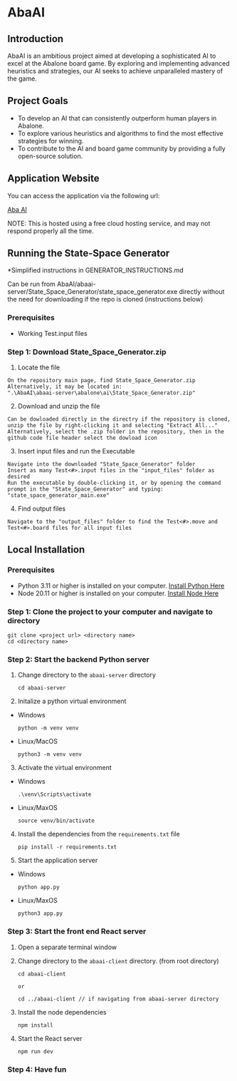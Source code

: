 # AbaAI

## Introduction

AbaAI is an ambitious project aimed at developing a sophisticated AI to excel at the Abalone board game. By exploring and implementing advanced heuristics and strategies, our AI seeks to achieve unparalleled mastery of the game.

## Project Goals

- To develop an AI that can consistently outperform human players in Abalone.
- To explore various heuristics and algorithms to find the most effective strategies for winning.
- To contribute to the AI and board game community by providing a fully open-source solution.

## Application Website

You can access the application via the following url:

[Aba AI](https://aba-ai.vercel.app/)

NOTE: This is hosted using a free cloud hosting service, and may not respond properly all the time.

## Running the State-Space Generator

*Simplified instructions in GENERATOR_INSTRUCTIONS.md

Can be run from AbaAI/abaai-server/State_Space_Generator/state_space_generator.exe directly without the need for downloading if the repo is cloned (instructions below)

### Prerequisites

- Working Test.input files

### Step 1: Download State_Space_Generator.zip

1. Locate the file

```
On the repository main page, find State_Space_Generator.zip
Alternatively, it may be located in:
".\AbaAI\abaai-server\abalone\ai\State_Space_Generator.zip"
```

2. Download and unzip the file

```
Can be dowloaded directly in the directry if the repository is cloned, unzip the file by right-clicking it and selecting "Extract All..."
Alternatively, select the .zip folder in the repository, then in the github code file header select the dowload icon 
```

3. Insert input files and run the Executable

```
Navigate into the downloaded "State_Space_Generator" folder
Insert as many Test<#>.input files in the "input_files" folder as desired
Run the executable by double-clicking it, or by opening the command prompt in the "State_Space_Generator" and typing:
"state_space_generator_main.exe"
```

4. Find output files

```
Navigate to the "output_files" folder to find the Test<#>.move and Test<#>.board files for all input files
```

## Local Installation

### Prerequisites

- Python 3.11 or higher is installed on your computer. [Install Python Here](https://www.python.org/downloads/?trk=cndc-detail)
- Node 20.11 or higher is installed on your computer. [Install Node Here](https://nodejs.org/en/download/)

### Step 1: Clone the project to your computer and navigate to directory

```
git clone <project url> <directory name>
cd <directory name>
```

### Step 2: Start the backend Python server

1. Change directory to the `abaai-server` directory

    ```
    cd abaai-server
    ```

2. Initalize a python virtual environment

- Windows

    ```
    python -m venv venv
    ```

- Linux/MacOS

    ```
    python3 -m venv venv
    ```

3. Activate the virtual environment

- Windows

    ```
    .\venv\Scripts\activate
    ```

- Linux/MaxOS

    ```
    source venv/bin/activate
    ```

4. Install the dependencies from the `requirements.txt` file

    ```
    pip install -r requirements.txt
    ```

5. Start the application server

- Windows

    ```
    python app.py
    ```

- Linux/MaxOS

    ```
    python3 app.py
    ```

### Step 3: Start the front end React server

1. Open a separate terminal window

2. Change directory to the `abaai-client` directory. (from root directory)

    ```
    cd abaai-client
    
    or
    
    cd ../abaai-client // if navigating from abaai-server directory
    ```

3. Install the node dependencies

    ```
    npm install
    ```

4. Start the React server

    ```
    npm run dev
    ```

### Step 4: Have fun
